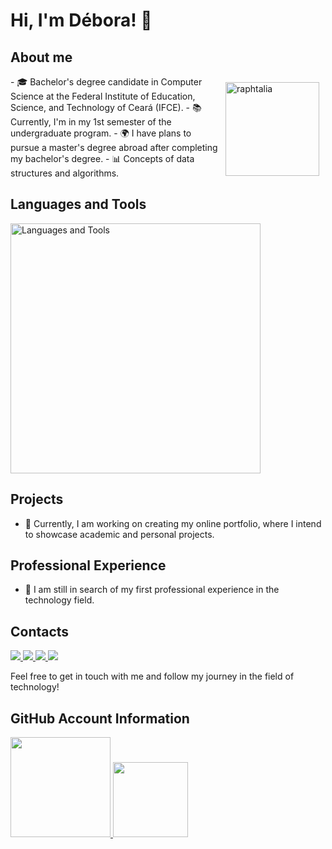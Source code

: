 # Hi, I'm Débora! 👋
## About me
<!--Gif raphtalia-->
<div style="float: right; padding: 10px;">
  <img src="https://i.pinimg.com/564x/6e/91/2f/6e912f30ee2b48ef7b33547cf8f267a7.jpg" alt="raphtalia" width="150">
</div>
- 🎓 Bachelor's degree candidate in Computer Science at the Federal Institute of Education, Science, and Technology of Ceará (IFCE).
- 📚 Currently, I'm in my 1st semester of the undergraduate program.
- 🌍 I have plans to pursue a master's degree abroad after completing my bachelor's degree.
- 📊 Concepts of data structures and algorithms. 

## Languages and Tools
<a href="https://skillicons.dev">
  <img src="https://skillicons.dev/icons?i=c,js,html,css,linux,vscode,git,github" alt="Languages and Tools" width="400">
</a>

## Projects
- 🚧 Currently, I am working on creating my online portfolio, where I intend to showcase academic and personal projects.

## Professional Experience
- 🚀 I am still in search of my first professional experience in the technology field.

## Contacts
<!--LinkedIn-->
<a href="https://www.linkedin.com/in/deboradls" target="_blank">
  <img src="https://img.shields.io/badge/-LinkedIn-%230077B5?style=for-the-badge&logo=linkedin&logoColor=white">
</a> 
<!--Instagram-->
<a href="https://www.instagram.com/deboradls" target="_blank">
  <img src="https://img.shields.io/badge/-Instagram-%23E4405F?style=for-the-badge&logo=instagram&logoColor=white" target="_blank">
</a>
<!--Telegram-->
<a href="https://t.me/deboradls" target="_blank">
  <img src="https://img.shields.io/badge/-Telegram-%232CA5E0?style=for-the-badge&logo=telegram&logoColor=white" target="_blank">
</a>
<!--Outlook-->
<a href="mailto:deboradls@outlook.com.br" target="_blank">
  <img src="https://img.shields.io/badge/-Outlook-%230078D4?style=for-the-badge&logo=microsoft-outlook&logoColor=white" target="_blank">
</a>

Feel free to get in touch with me and follow my journey in the field of technology!

## GitHub Account Information
<a href="https://github.com/anuraghazra/github-readme-stats">
  <img height="160" src="https://github-readme-stats.vercel.app/api?username=deboradls&theme=dracula&hide=prs&show_icons=true&rank_icon=github&show=" />
</a>
<a href="https://github.com/anuraghazra/convoychat">
  <img height="120" src= "https://github-readme-stats.vercel.app/api/top-langs/?username=deboradls&layout=compact&theme=dracula" />
</a>
